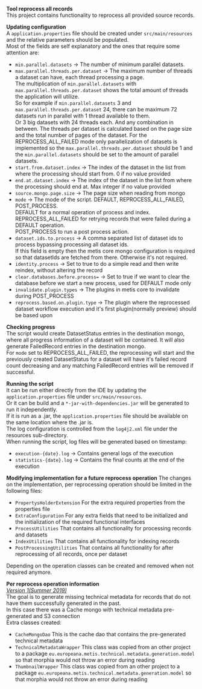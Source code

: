 **Tool reprocess all records**  
This project contains functionality to reprocess all provided source records.

**Updating configuration**  
A `application.properties` file should be created under `src/main/resources` and the relative parameters should be populated.  
Most of the fields are self explanatory and the ones that require some attention are:
- `min.parallel.datasets` -> The number of minimum parallel datasets.
- `max.parallel.threads.per.dataset` -> The maximum number of threads a dataset can have, each thread processing a page.  
The multiplication of `min.parallel.datasets` with `max.parallel.threads.per.dataset` shows the total amount of threads the application will utilize.  
So for example if `min.parallel.datasets` 3 and `max.parallel.threads.per.dataset` 24, there can be maximum 72 datasets run in parallel with 1 thread available to them.  
Or 3 big datasets with 24 threads each. And any combination in between. The threads per dataset is calculated based on the page size and the total number of pages of the dataset.
For the REPROCESS_ALL_FAILED mode only parallelization of datasets is implemented so the `max.parallel.threads.per.dataset` should be 1 and the `min.parallel.datasets` should be set to the amount of parallel datasets.
- `start.from.dataset.index` -> The index of the dataset in the list from where the processing should start from. 0 if no value provided
- `end.at.dataset.index` -> The index of the dataset in the list from where the processing should end at. Max integer if no value provided
- `source.mongo.page.size` -> The page size when reading from mongo
- `mode` -> The mode of the script. DEFAULT, REPROCESS_ALL_FAILED, POST_PROCESS.  
DEFAULT for a normal operation of process and index.  
REPROCESS_ALL_FAILED for retrying records that were failed during a DEFAULT operation.  
POST_PROCESS to run a post process action.
- `dataset.ids.to.process` -> A comma separated list of dataset ids to process bypassing processing all dataset ids.  
If this field is empty then the metis core mongo configuration is required so that datasetIds are fetched from there. Otherwise it's not required.
- `identity.process` -> Set to true to do a simple read and then write reindex, without altering the record
- `clear.databases.before.process=` -> Set to true if we want to clear the database before we start a new process, used for DEFAULT mode only
- `invalidate.plugin.types` -> The plugins in metis core to invalidate during POST_PROCESS
- `reprocess.based.on.plugin.type` -> The plugin where the reprocessed dataset workflow execution and it's first plugin(normally preview) should be based upon 

**Checking progress**  
The script would create DatasetStatus entries in the destination mongo, where all progress information of a dataset
will be contained. It will also generate FailedRecord entries in the destination mongo.  
For `mode` set to REPROCESS_ALL_FAILED, the reprocessing will start and the previously created DatasetStatus 
for a dataset will have it's failed record count decreasing and any matching FailedRecord entries will be removed if successful.

**Running the script**  
It can be run either directly from the IDE by updating the `application.properties` file under `src/main/resources`.  
Or it can be build and a `*-jar-with-dependencies.jar` will be generated to run it independently.  
If it is run as a .jar, the `application.properties` file should be available on the same location where the .jar is.  
The log configuration is controlled from the  `log4j2.xml` file under the resources sub-directory.  
When running the script, log files will be generated based on timestamp:
- `execution-{date}.log` -> Contains general logs of the execution
- `statistics-{date}.log` -> Contains the final counts at the end of the execution

**Modifying implementation for a future reprocess operation**
The changes on the implementation, per reprocessing operation should be limited in the following files:  
- `PropertysHolderExtension` For the extra required properties from the properties file
- `ExtraConfiguration` For any extra fields that need to be initialized and the initialization of the required 
functional interfaces
- `ProcessUtilities` That contains all functionality for processing records and datasets
- `IndexUtilities` That contains all functionality for indexing records
- `PostProcessingUtilities` That contains all functionality for after reprocessing of all records, once per dataset  

Depending on the operation classes can be created and removed when not required anymore.

**Per reprocess operation information**  
<u>*Version 1(Summer 2019)*</u>  
The goal is to generate missing technical metadata for records that do not have them successfully generated in the past.  
In this case there was a Cache mongo with technical metadata pre-generated and S3 connection  
Extra classes created:  
- `CacheMongoDao` This is the cache dao that contains the pre-generated technical metadata
- `TechnicalMetadataWrapper` This class was copied from an other project to a package `eu.europeana.metis.technical.metadata.generation.model` 
so that morphia would not throw an error during reading
- `ThumbnailWrapper` This class was copied from an other project to a package `eu.europeana.metis.technical.metadata.generation.model` 
so that morphia would not throw an error during reading
